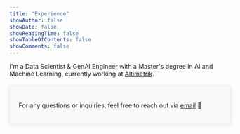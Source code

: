 ```yaml
---
title: "Experience"
showAuthor: false
showDate: false
showReadingTime: false
showTableOfContents: false
showComments: false
---
```



I'm a Data Scientist & GenAI Engineer with a Master's degree in AI and Machine Learning, currently working at [Altimetrik](https://www.altimetrik.com/).


<div style="max-width: 800px; margin: 20px auto; padding: 20px; border: 1px solid #EEE; background-color: #f9f9f9; box-shadow: 0px 0px 10px rgba(0, 0, 0, 0.1);">
  <p>For any questions or inquiries, feel free to reach out via <a href="xxx@yyy.com">email</a> 💌</p>
</div>